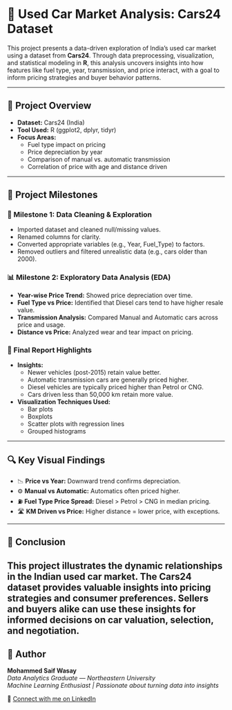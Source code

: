 # 🚗 Used Car Market Analysis: Cars24 Dataset

This project presents a data-driven exploration of India’s used car market using a dataset from **Cars24**. Through data preprocessing, visualization, and statistical modeling in **R**, this analysis uncovers insights into how features like fuel type, year, transmission, and price interact, with a goal to inform pricing strategies and buyer behavior patterns.

---

## 📁 Project Overview

- **Dataset:** Cars24 (India)
- **Tool Used:** R (ggplot2, dplyr, tidyr)
- **Focus Areas:**
  - Fuel type impact on pricing
  - Price depreciation by year
  - Comparison of manual vs. automatic transmission
  - Correlation of price with age and distance driven

---

## 🧱 Project Milestones

### 🚀 Milestone 1: Data Cleaning & Exploration
- Imported dataset and cleaned null/missing values.
- Renamed columns for clarity.
- Converted appropriate variables (e.g., Year, Fuel_Type) to factors.
- Removed outliers and filtered unrealistic data (e.g., cars older than 2000).

### 📊 Milestone 2: Exploratory Data Analysis (EDA)
- **Year-wise Price Trend:** Showed price depreciation over time.
- **Fuel Type vs Price:** Identified that Diesel cars tend to have higher resale value.
- **Transmission Analysis:** Compared Manual and Automatic cars across price and usage.
- **Distance vs Price:** Analyzed wear and tear impact on pricing.

### 🧠 Final Report Highlights
- **Insights:**
  - Newer vehicles (post-2015) retain value better.
  - Automatic transmission cars are generally priced higher.
  - Diesel vehicles are typically priced higher than Petrol or CNG.
  - Cars driven less than 50,000 km retain more value.
- **Visualization Techniques Used:**
  - Bar plots
  - Boxplots
  - Scatter plots with regression lines
  - Grouped histograms

---

## 🔍 Key Visual Findings

- 📉 **Price vs Year:** Downward trend confirms depreciation.
- ⚙️ **Manual vs Automatic:** Automatics often priced higher.
- ⛽ **Fuel Type Price Spread:** Diesel > Petrol > CNG in median pricing.
- 🛣️ **KM Driven vs Price:** Higher distance = lower price, with exceptions.

---

## 📌 Conclusion

This project illustrates the dynamic relationships in the Indian used car market. The **Cars24** dataset provides valuable insights into pricing strategies and consumer preferences. Sellers and buyers alike can use these insights for informed decisions on car valuation, selection, and negotiation.
---
## 🧠 Author  
**Mohammed Saif Wasay**  
*Data Analytics Graduate — Northeastern University*  
*Machine Learning Enthusiast | Passionate about turning data into insights*  

🔗 [Connect with me on LinkedIn](https://www.linkedin.com/in/mohammed-saif-wasay-4b3b64199/)
